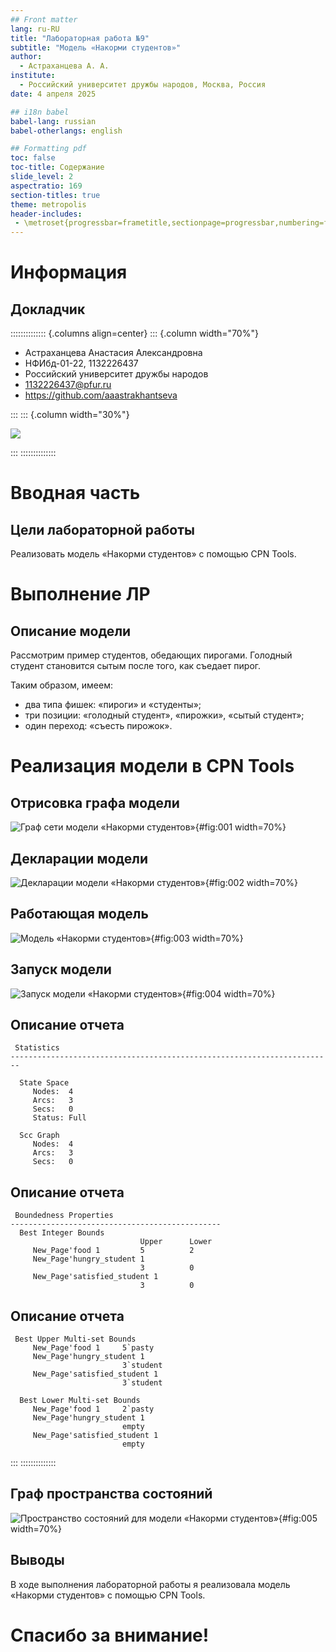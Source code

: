 ```yaml
---
## Front matter
lang: ru-RU
title: "Лабораторная работа №9"
subtitle: "Модель «Накорми студентов»"
author: 
  - Астраханцева А. А.
institute:
  - Российский университет дружбы народов, Москва, Россия
date: 4 апреля 2025

## i18n babel
babel-lang: russian
babel-otherlangs: english

## Formatting pdf
toc: false
toc-title: Содержание
slide_level: 2
aspectratio: 169
section-titles: true
theme: metropolis
header-includes:
 - \metroset{progressbar=frametitle,sectionpage=progressbar,numbering=fraction}
---
```


# Информация

## Докладчик

:::::::::::::: {.columns align=center}
::: {.column width="70%"}

  * Астраханцева Анастасия Александровна
  * НФИбд-01-22, 1132226437
  * Российский университет дружбы народов
  * [1132226437@pfur.ru](mailto:1132226437@pfur.ru)
  * <https://github.com/aaastrakhantseva>

:::
::: {.column width="30%"}

![](./image/nastya.jpg)

:::
::::::::::::::

# Вводная часть

## Цели лабораторной работы

Реализовать модель «Накорми студентов» с помощью CPN Tools.

# Выполнение ЛР

## Описание модели

Рассмотрим пример студентов, обедающих пирогами. Голодный студент становится сытым после того, как съедает пирог.

Таким образом, имеем:

* два типа фишек: «пироги» и «студенты»;
* три позиции: «голодный студент», «пирожки», «сытый студент»;
* один переход: «съесть пирожок».

# Реализация модели в CPN Tools

## Отрисовка графа модели

![Граф сети модели «Накорми студентов»](image/1.jpg){#fig:001 width=70%}

## Декларации модели

![Декларации модели «Накорми студентов»](image/2.jpg){#fig:002 width=70%}

## Работающая модель

![Модель «Накорми студентов»](image/3.jpg){#fig:003 width=70%}

## Запуск модели

![Запуск модели «Накорми студентов»](image/4.jpg){#fig:004 width=70%}

## Описание отчета

```  
 Statistics
------------------------------------------------------------------------

  State Space
     Nodes:  4
     Arcs:   3
     Secs:   0
     Status: Full

  Scc Graph
     Nodes:  4
     Arcs:   3
     Secs:   0

``` 

## Описание отчета
 
``` 
 Boundedness Properties
-----------------------------------------------
  Best Integer Bounds
                             Upper      Lower
     New_Page'food 1         5          2
     New_Page'hungry_student 1
                             3          0
     New_Page'satisfied_student 1
                             3          0
``` 

## Описание отчета

``` 
 Best Upper Multi-set Bounds
     New_Page'food 1     5`pasty
     New_Page'hungry_student 1
                         3`student
     New_Page'satisfied_student 1
                         3`student

  Best Lower Multi-set Bounds
     New_Page'food 1     2`pasty
     New_Page'hungry_student 1
                         empty
     New_Page'satisfied_student 1
                         empty
``` 
:::
::::::::::::::


## Граф пространства состояний

![Пространство состояний для модели «Накорми студентов»](image/6.jpg){#fig:005 width=70%}


## Выводы

В ходе выполнения лабораторной работы я реализовала модель «Накорми студентов» с помощью CPN Tools.

# Спасибо за внимание!
